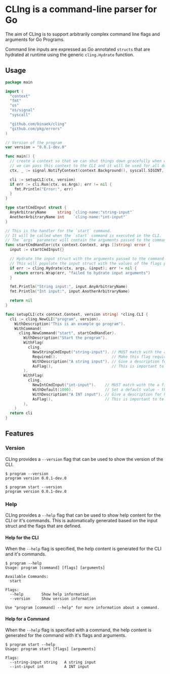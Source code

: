 # CLIng is a command-line parser for Go

The aim of CLIng is to support arbitrarily complex command line flags and arguments for Go Programs.

Command line inputs are expressed as Go annotated `structs` that are hydrated at runtime using the generic `cling.Hydrate` function.

## Usage

```go
package main

import (
  "context"
  "fmt"
  "os"
  "os/signal"
  "syscall"

  "github.com/binaek/cling"
  "github.com/pkg/errors"
)

// Version of the program
var version = "0.0.1-dev.0"

func main() {
  // create a context so that we can shut things down gracefully when we receive a SIGNAL
  // we can pass this context to the CLI and it will be used for all downstream calls
  ctx, _ := signal.NotifyContext(context.Background(), syscall.SIGINT, syscall.SIGQUIT, syscall.SIGTERM, syscall.SIGKILL)

  cli := setupCLI(ctx, version)
  if err := cli.Run(ctx, os.Args); err != nil {
    fmt.Println("Error:", err)
  }
}

type startCmdInput struct {
  AnyArbitraryName     string `cling-name:"string-input"`
  AnotherArbitraryName int    `cling-name:"int-input"`
}

// This is the handler for the `start` command.
// It will be called when the `start` command is executed in the CLI.
// The `args` parameter will contain the arguments passed to the command without the executable.
func startCmdHandler(ctx context.Context, args []string) error {
  input := startCmdInput{}

  // Hydrate the input struct with the arguments passed to the command
  // This will populate the input struct with the values of the flags passed to the command
  if err := cling.Hydrate(ctx, args, &input); err != nil {
    return errors.Wrap(err, "failed to hydrate input arguments")
  }

  fmt.Println("String input:", input.AnyArbitraryName)
  fmt.Println("Int input:", input.AnotherArbitraryName)

  return nil
}

func setupCLI(ctx context.Context, version string) *cling.CLI {
  cli := cling.NewCLI("program", version).
    WithDescription("This is an example go program").
    WithCommand(
      cling.NewCommand("start", startCmdHandler).
        WithDescription("Start the program").
        WithFlag(
          cling.
            NewStringCmdInput("string-input"). // MUST match with the a field in the input struct
            Required().                        // Make this flag required
            WithDescription("A string input"). // Give a description for help content generation
            AsFlag(),                          // This is important to tell cling that this is a flag
        ).
        WithFlag(
          cling.
            NewIntCmdInput("int-input").    // MUST match with the a field in the input struct
            WithDefault(1000).              // Set a default value - this is not required
            WithDescription("A INT input"). // Give a description for help content generation
            AsFlag(),                       // This is important to tell cling that this is a flag
        ),
    )
  return cli
}

```

## Features

### Version

CLIng provides a `--version` flag that can be used to show the version of the CLI.

```shell
$ program --version
program version 0.0.1-dev.0
```

```shell
$ program start --version
program version 0.0.1-dev.0
```

### Help

CLIng provides a `--help` flag that can be used to show help content for the CLI or it's commands. This is automatically generated based on the input struct and the flags that are defined.

#### Help for the CLI

When the `--help` flag is specified, the help content is generated for the CLI and it's commands.

```shell
$ program --help
Usage: program [command] [flags] [arguments]

Available Commands:
  start

Flags:
  --help        Show help information
  --version     Show version information

Use "program [command] --help" for more information about a command.
```

#### Help for a Command

When the `--help` flag is specified with a command, the help content is generated for the command with it's flags and arguments.

```shell
$ program start --help
Usage: program start [flags] [arguments]

Flags:
  --string-input string   A string input
  --int-input int         A INT input

```
